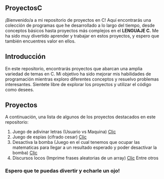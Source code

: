 ## ProyectosC 

¡Bienvenido/a a mi repositorio de proyectos en C! Aquí encontrarás una colección de programas que he desarrollado a lo largo del tiempo, desde conceptos básicos hasta proyectos más complejos en el **LENGUAJE C.** Me ha sido muy divertido aprender y trabajar en estos proyectos, y espero que también encuentres valor en ellos.




## Introducción
En este repositorio, encontrarás proyectos que abarcan una amplia variedad de temas en C. Mi objetivo ha sido mejorar mis habilidades de programación mientras exploro diferentes conceptos y resuelvo problemas interesantes. Sientete libre de explorar los proyectos y utilizar el código como desees.



## Proyectos
A continuación, una lista de algunos de los proyectos destacados en este repositorio:
  1. Juego de adivinar letras (Usuario vs Maquina) [Clic](Cap1/!Proyecto.c)
  2. Juego de espias (cifrado cesar) [Clic](Cap2/!ProyectoMensajeSecreto.c)
  3. Desactiva la bomba (Juego en el cual tenemos que ocupar las matematicas para llegar a un resultado esperado y poder desactivar la bomba) [Clic](Cap3/!ProyectoDesactivaLaBomba.c)
  4. Discursos locos (Imprime frases aleatorias de un array) [Clic](Cap4/!ProyectoDiscursoLoco.c)
Entre otros



### Espero que te puedas divertir y echarle un ojo!


  
  
